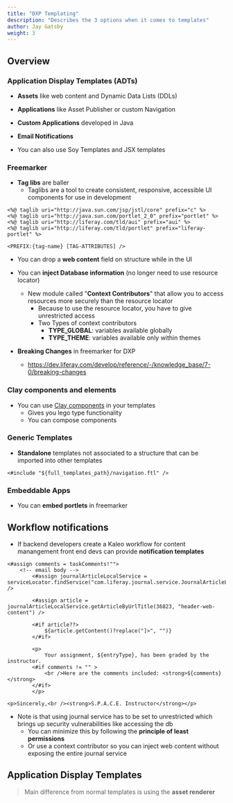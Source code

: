 ```yaml
---
title: "DXP Templating"
description: "Describes the 3 options when it comes to templates"
author: Jay Gatsby
weight: 3
---
```


<article id="1">

## Overview

### Application Display Templates (ADTs)

* **Assets** like web content and Dynamic Data Lists (DDLs)
* **Applications** like Asset Publisher or custom Navigation
* **Custom Applications** developed in Java
* **Email Notifications**

* You can also use Soy Templates and JSX templates

### Freemarker

* **Tag libs** are baller
	* Taglibs are a tool to create consistent, responsive, accessible UI
components for use in development

```htmlmixed
<%@ taglib uri="http://java.sun.com/jsp/jstl/core" prefix="c" %>
<%@ taglib uri="http://java.sun.com/portlet_2_0" prefix="portlet" %>
<%@ taglib uri="http://liferay.com/tld/aui" prefix="aui" %>
<%@ taglib uri="http://liferay.com/tld/portlet" prefix="liferay-portlet" %>

<PREFIX:{tag-name} [TAG-ATTRIBUTES] />
```

* You can drop a **web content** field on structure while in the UI
* You can **inject Database information** (no longer need to use resource locator)
	* New module called "**Context Contributors**" that allow you to access resources more securely than the resource locator
		* Because to use the resource locator, you have to give unrestricted access
		* Two Types of context contributors
			* **TYPE_GLOBAL**: variables available globally
			* **TYPE_THEME**: variables available only within themes

* **Breaking Changes** in freemarker for DXP
	* https://dev.liferay.com/develop/reference/-/knowledge_base/7-0/breaking-changes

### Clay components and elements

* You can use [Clay components](https://claycss.com/) in your templates
	* Gives you lego type functionality
	* You can compose components

### Generic Templates

* **Standalone** templates not associated to a structure that can be imported into other templates 

```htmlmixed
<#include "${full_templates_path}/navigation.ftl" />
```

### Embeddable Apps

* You can **embed portlets** in freemarker

</article>


<article id="2">

## Workflow notifications

* If backend developers create a Kaleo workflow for content manangement front end devs can provide **notification templates**

```htmlmixed
<#assign comments = taskComments!"">
    <!-- email body -->
		<#assign journalArticleLocalService = serviceLocator.findService("com.liferay.journal.service.JournalArticleLocalService") />

		<#assign article = journalArticleLocalService.getArticleByUrlTitle(36823, "header-web-content") />

		<#if article??>
			${article.getContent()?replace("]>", "")}
		</#if>

		<p>
			Your assignment, ${entryType}, has been graded by the instructor. 
		<#if comments != "" >
			<br />Here are the comments included: <strong>${comments}</strong>
		</#if>
		</p>

<p>Sincerely,<br /><strong>S.P.A.C.E. Instructor</strong></p>
```

* Note is that using journal service has to be set to unrestricted which brings up security vulnerabilities like accessing the db
	* You can minimize this by following the **principle of least permissions**
	* Or use a context contributor so you can inject web content without exposing the entire journal service

</article>


<article id="3">

## Application Display Templates

> Main difference from normal templates is using the **asset renderer**



</article>
